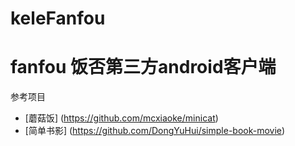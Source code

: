 # keleFanfou
fanfou 饭否第三方android客户端
===
参考项目
* [蘑菇饭] (https://github.com/mcxiaoke/minicat)
* [简单书影] (https://github.com/DongYuHui/simple-book-movie)
